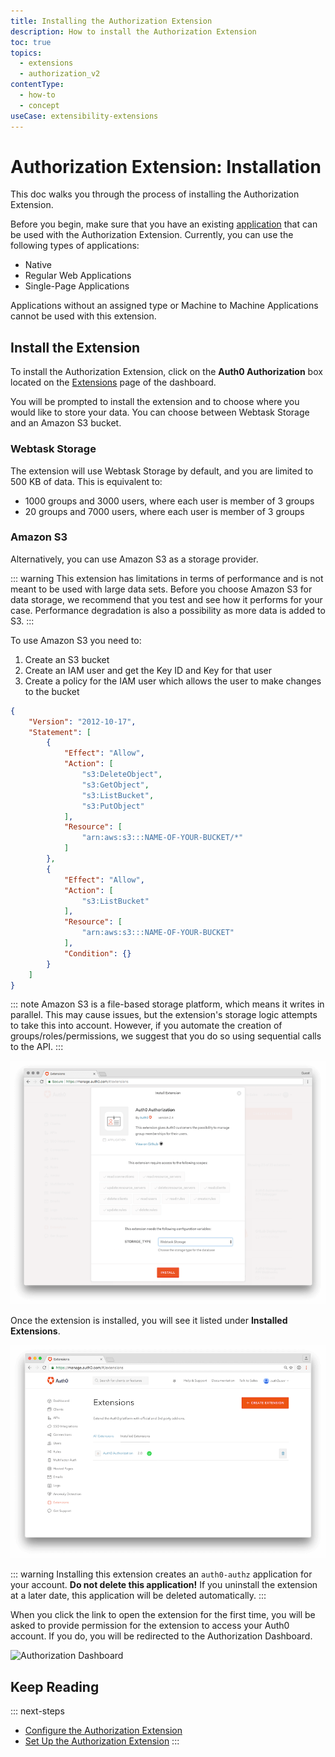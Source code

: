 ```yaml
---
title: Installing the Authorization Extension
description: How to install the Authorization Extension
toc: true
topics:
  - extensions
  - authorization_v2
contentType:
  - how-to
  - concept
useCase: extensibility-extensions
---
```

# Authorization Extension: Installation

This doc walks you through the process of installing the Authorization Extension.

Before you begin, make sure that you have an existing [application](/application) that can be used with the Authorization Extension. Currently, you can use the following types of applications:

* Native
* Regular Web Applications
* Single-Page Applications

Applications without an assigned type or Machine to Machine Applications cannot be used with this extension.

## Install the Extension

To install the Authorization Extension, click on the **Auth0 Authorization** box located on the [Extensions](${manage_url}/#/extensions) page of the dashboard. 

You will be prompted to install the extension and to choose where you would like to store your data. You can choose between Webtask Storage and an Amazon S3 bucket.

### Webtask Storage

The extension will use Webtask Storage by default, and you are limited to 500 KB of data. This is equivalent to:

 - 1000 groups and 3000 users, where each user is member of 3 groups
 - 20 groups and 7000 users, where each user is member of 3 groups

### Amazon S3

Alternatively, you can use Amazon S3 as a storage provider.

::: warning
This extension has limitations in terms of performance and is not meant to be used with large data sets. Before you choose Amazon S3 for data storage, we recommend that you test and see how it performs for your case. Performance degradation is also a possibility as more data is added to S3.
:::

 To use Amazon S3 you need to:

 1. Create an S3 bucket
 2. Create an IAM user and get the Key ID and Key for that user
 3. Create a policy for the IAM user which allows the user to make changes to the bucket

```json
{
    "Version": "2012-10-17",
    "Statement": [
        {
            "Effect": "Allow",
            "Action": [
                "s3:DeleteObject",
                "s3:GetObject",
                "s3:ListBucket",
                "s3:PutObject"
            ],
            "Resource": [
                "arn:aws:s3:::NAME-OF-YOUR-BUCKET/*"
            ]
        },
        {
            "Effect": "Allow",
            "Action": [
                "s3:ListBucket"
            ],
            "Resource": [
                "arn:aws:s3:::NAME-OF-YOUR-BUCKET"
            ],
            "Condition": {}
        }
    ]
}
```

::: note
Amazon S3 is a file-based storage platform, which means it writes in parallel. This may cause issues, but the extension's storage logic attempts to take this into account. However, if you automate the creation of groups/roles/permissions, we suggest that you do so using sequential calls to the API.
:::

![Install Authorization Extension](/media/articles/extensions/authorization/app-install-v2.png)

Once the extension is installed, you will see it listed under **Installed Extensions**.

![Installed Extensions](/media/articles/extensions/authorization/installed-extensions-v2.png)

::: warning
Installing this extension creates an `auth0-authz` application for your account. **Do not delete this application!** If you uninstall the extension at a later date, this application will be deleted automatically.
:::

When you click the link to open the extension for the first time, you will be asked to provide permission for the extension to access your Auth0 account. If you do, you will be redirected to the Authorization Dashboard.

![Authorization Dashboard](/media/articles/extensions/authorization/auth-dashboard-v2.png)

## Keep Reading

::: next-steps
* [Configure the Authorization Extension](/extensions/authorization-extension/v2/implementation/configuration)
* [Set Up the Authorization Extension](/extensions/authorization-extension/v2/implementation/setup)
:::
